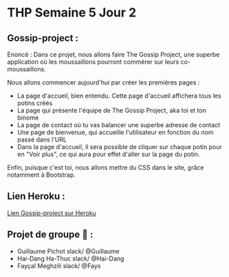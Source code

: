 # THP Semaine 5 Jour 2

## Gossip-project : 

Enoncé : Dans ce projet, nous allons faire The Gossip Project, une superbe application où les moussaillons pourront commérer sur leurs co-moussaillons. 

Nous allons commencer aujourd'hui par créer les premières pages :

* La page d'accueil, bien entendu. Cette page d'accueil affichera tous les potins créés
* La page qui présente l'équipe de The Gossip Project, aka toi et ton binome
* La page de contact où tu vas balancer une superbe adresse de contact
* Une page de bienvenue, qui accueille l'utilisateur en fonction du nom passé dans l'URL
* Dans la page d'accueil, il sera possible de cliquer sur chaque potin pour en "Voir plus", ce qui aura pour effet d'aller sur la page du potin.

Enfin, puisque c'est toi, nous allons mettre du CSS dans le site, grâce notamment à Bootstrap.

## Lien Heroku :
[Lien Gossip-project sur Heroku](https://gossip-s5-j3.herokuapp.com/gossip)

## Projet de groupe :tea: :

* Guillaume Pichot   slack/  @Guillaume
* Hai-Dang Ha-Thuc  slack/  @Hai-Dang 
* Fayçal Meghzili   slack/  @Fays  
